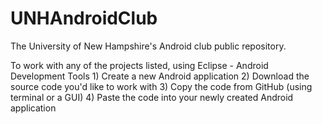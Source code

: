 UNHAndroidClub
==============

The University of New Hampshire's Android club public repository.

To work with any of the projects listed, using Eclipse - Android Development Tools
	1)	Create a new Android application
	2)	Download the source code you'd like to work with
	3)	Copy the code from GitHub (using terminal or a GUI)
	4)	Paste the code into your newly created Android application